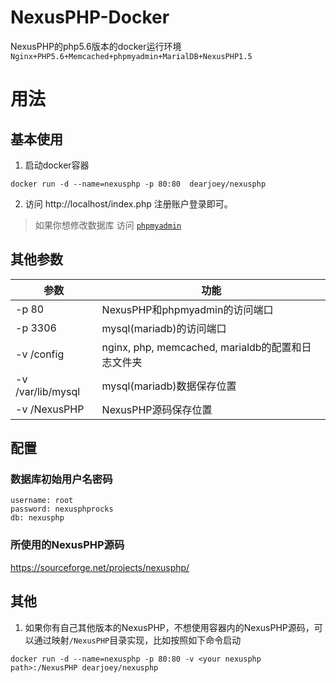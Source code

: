 # NexusPHP-Docker
NexusPHP的php5.6版本的docker运行环境\
`Nginx+PHP5.6+Memcached+phpmyadmin+MarialDB+NexusPHP1.5`
# 用法
## 基本使用
1. 启动docker容器
``` shell
docker run -d --name=nexusphp -p 80:80  dearjoey/nexusphp
```
2. 访问 http://localhost/index.php 注册账户登录即可。
> 如果你想修改数据库 访问 [`phpmyadmin`](http://localhost/pma/index.php)

## 其他参数
| 参数 | 功能 |
| - | - |
| -p 80 | NexusPHP和phpmyadmin的访问端口
| -p 3306 | mysql(mariadb)的访问端口
| -v /config | nginx, php, memcached, marialdb的配置和日志文件夹
| -v /var/lib/mysql | mysql(mariadb)数据保存位置
| -v /NexusPHP | NexusPHP源码保存位置

## 配置
### 数据库初始用户名密码
`username: root`\
`password: nexusphprocks`\
`db: nexusphp`
### 所使用的NexusPHP源码
https://sourceforge.net/projects/nexusphp/

## 其他
1. 如果你有自己其他版本的NexusPHP，不想使用容器内的NexusPHP源码，可以通过映射`/NexusPHP`目录实现，比如按照如下命令启动
```
docker run -d --name=nexusphp -p 80:80 -v <your nexusphp path>:/NexusPHP dearjoey/nexusphp
```








